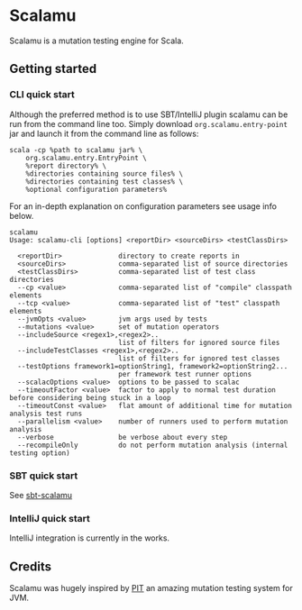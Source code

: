 # Scalamu 

Scalamu is a mutation testing engine for Scala.

## Getting started
### CLI quick start
Although the preferred method is to use SBT/IntelliJ plugin scalamu can be run
from the command line too. Simply download `org.scalamu.entry-point` jar
and launch it from the command line as follows:
```
scala -cp %path to scalamu jar% \
    org.scalamu.entry.EntryPoint \
    %report directory% \
    %directories containing source files% \
    %directories containing test classes% \
    %optional configuration parameters%
```
For an in-depth explanation on configuration parameters see usage info below.
```
scalamu
Usage: scalamu-cli [options] <reportDir> <sourceDirs> <testClassDirs>

  <reportDir>              directory to create reports in
  <sourceDirs>             comma-separated list of source directories
  <testClassDirs>          comma-separated list of test class directories
  --cp <value>             comma-separated list of "compile" classpath elements
  --tcp <value>            comma-separated list of "test" classpath elements
  --jvmOpts <value>        jvm args used by tests
  --mutations <value>      set of mutation operators
  --includeSource <regex1>,<regex2>..
                           list of filters for ignored source files
  --includeTestClasses <regex1>,<regex2>..
                           list of filters for ignored test classes
  --testOptions framework1=optionString1, framework2=optionString2...
                           per framework test runner options
  --scalacOptions <value>  options to be passed to scalac
  --timeoutFactor <value>  factor to apply to normal test duration before considering being stuck in a loop
  --timeoutConst <value>   flat amount of additional time for mutation analysis test runs
  --parallelism <value>    number of runners used to perform mutation analysis
  --verbose                be verbose about every step
  --recompileOnly          do not perform mutation analysis (internal testing option)
```
### SBT quick start
See [sbt-scalamu](./sbt-plugin)

### IntelliJ quick start
IntelliJ integration is currently in the works.

## Credits
Scalamu was hugely inspired by [PIT](http://pitest.org) an amazing 
mutation testing system for JVM.
